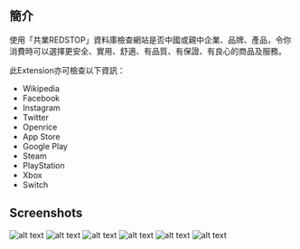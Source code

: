 ## 簡介

使用「共業REDSTOP」資料庫檢查網站是否中國或親中企業、品牌、產品，令你消費時可以選擇更安全、實用、舒適、有品質、有保證、有良心的商品及服務。

此Extension亦可檢查以下資訊：
- Wikipedia
- Facebook
- Instagram
- Twitter
- Openrice
- App Store
- Google Play
- Steam
- PlayStation
- Xbox
- Switch

## Screenshots

![alt text](https://addons.mozilla.org/user-media/previews/full/258/258242.png)
![alt text](https://addons.mozilla.org/user-media/previews/full/258/258243.png)
![alt text](https://addons.mozilla.org/user-media/previews/full/265/265413.png)
![alt text](https://addons.mozilla.org/user-media/previews/full/265/265414.png)
![alt text](https://addons.mozilla.org/user-media/previews/full/258/258245.png)
![alt text](https://addons.mozilla.org/user-media/previews/full/258/258246.png)
